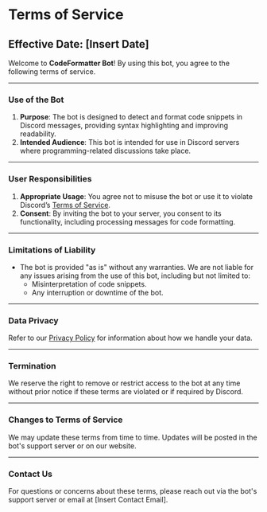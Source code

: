 # Terms of Service

## Effective Date: [Insert Date]

Welcome to **CodeFormatter Bot**! By using this bot, you agree to the following terms of service.

---

### Use of the Bot
1. **Purpose**: The bot is designed to detect and format code snippets in Discord messages, providing syntax highlighting and improving readability.
2. **Intended Audience**: This bot is intended for use in Discord servers where programming-related discussions take place.

---

### User Responsibilities
1. **Appropriate Usage**: You agree not to misuse the bot or use it to violate Discord’s [Terms of Service](https://discord.com/terms).
2. **Consent**: By inviting the bot to your server, you consent to its functionality, including processing messages for code formatting.

---

### Limitations of Liability
- The bot is provided "as is" without any warranties. We are not liable for any issues arising from the use of this bot, including but not limited to:
  - Misinterpretation of code snippets.
  - Any interruption or downtime of the bot.

---

### Data Privacy
Refer to our [Privacy Policy](./privacy-policy.md) for information about how we handle your data.

---

### Termination
We reserve the right to remove or restrict access to the bot at any time without prior notice if these terms are violated or if required by Discord.

---

### Changes to Terms of Service
We may update these terms from time to time. Updates will be posted in the bot's support server or on our website.

---

### Contact Us
For questions or concerns about these terms, please reach out via the bot's support server or email at [Insert Contact Email].
